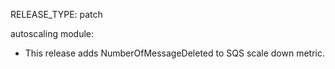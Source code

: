 RELEASE_TYPE: patch

autoscaling module:

*   This release adds NumberOfMessageDeleted to SQS scale down metric.
